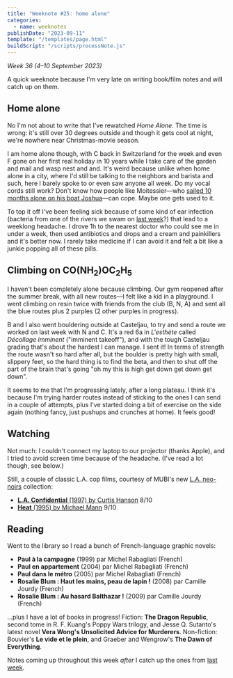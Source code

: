 ```yaml
---
title: "Weeknote #25: home alone"
categories:
  - name: weeknotes
publishDate: "2023-09-11"
template: "/templates/page.html"
buildScript: "/scripts/processNote.js"
---
```


_Week 36 (4–10 September 2023)_

A quick weeknote because I'm very late on writing book/film notes and will catch up on them.

## Home alone

No I'm not about to write that I've rewatched _Home Alone_. The time is wrong: it's still over 30 degrees outside and though it gets cool at night, we're nowhere near Christmas-movie season.

I am home alone though, with C back in Switzerland for the week and even F gone on her first real holiday in 10 years while I take care of the garden and mail and wasp nest and and. It's weird because unlike when home alone in a city, where I'd still be talking to the neighbors and barista and such, here I barely spoke to or even saw anyone all week. Do my vocal cords still work? Don't know how people like Moitessier—who [sailed 10 months alone on his boat Joshua](https://commons.wikimedia.org/wiki/File:Moitessier_Voyage_Joshua_1968-1969_map-fr.svg)—can cope. Maybe one gets used to it.

To top it off I've been feeling sick because of some kind of ear infection (bacteria from one of the rivers we swam on [last week](/notes/weeknote-24-i-and-b-in-joux/)?) that lead to a weeklong headache. I drove 1h to the nearest doctor who could see me in under a week, then used antibiotics and drops and a cream and painkillers and it's better now. I rarely take medicine if I can avoid it and felt a bit like a junkie popping all of these pills.

## Climbing on CO(NH<sub>2</sub>)OC<sub>2</sub>H<sub>5</sub>

I haven't been completely alone because climbing. Our gym reopened after the summer break, with all new routes—I felt like a kid in a playground. I went climbing on resin twice with friends from the club (B, N, A) and sent all the blue routes plus 2 purples (2 other purples in progress).

B and I also went bouldering outside at Casteljau, to try and send a route we worked on last week with N and C. It's a red 6a in _L'esthète_ called _Décollage imminent_ ("imminent takeoff"), and with the tough Casteljau grading that's about the hardest I can manage. I sent it! In terms of strength the route wasn't so hard after all, but the boulder is pretty high with small, slippery feet, so the hard thing is to find the beta, and then to shut off the part of the brain that's going "oh my this is high get down get down get down".

It seems to me that I'm progressing lately, after a long plateau. I think it's because I'm trying harder routes instead of sticking to the ones I can send in a couple of attempts, plus I've started doing a bit of exercise on the side again (nothing fancy, just pushups and crunches at home). It feels good!

## Watching

Not much: I couldn't connect my laptop to our projector (thanks Apple), and I tried to avoid screen time because of the headache. (I've read a lot though, see below.)

Still, a couple of classic L.A. cop films, courtesy of MUBI's new [L.A. neo-noirs](https://mubi.com/en/fr/collections/los-angeles-neo-noir) collection:

- [**L.A. Confidential** (1997) by Curtis Hanson](/notes/l-a-confidential-by-curtis-hanson) 8/10
- [**Heat** (1995) by Michael Mann](/notes/heat-by-michael-mann/) 9/10

## Reading

Went to the library so I read a bunch of French-language graphic novels:

- **Paul à la campagne** (1999) par Michel Rabagliati (French)
- **Paul en appartement** (2004) par Michel Rabagliati (French)
- **Paul dans le métro** (2005) par Michel Rabagliati (French)
- **Rosalie Blum : Haut les mains, peau de lapin !** (2008) par Camille Jourdy (French)
- **Rosalie Blum : Au hasard Balthazar !** (2009) par Camille Jourdy (French)

...plus I have a lot of books in progress! Fiction: **The Dragon Republic**, second tome in R. F. Kuang's Poppy Wars trilogy, and Jesse Q. Sutanto's latest novel **Vera Wong's Unsolicited Advice for Murderers**. Non-fiction: Bouvier's **Le vide et le plein**, and Graeber and Wengrow's **The Dawn of Everything**.

Notes coming up throughout this week _after_ I catch up the ones from [last week](/notes/weeknote-24-i-and-b-in-joux/).
